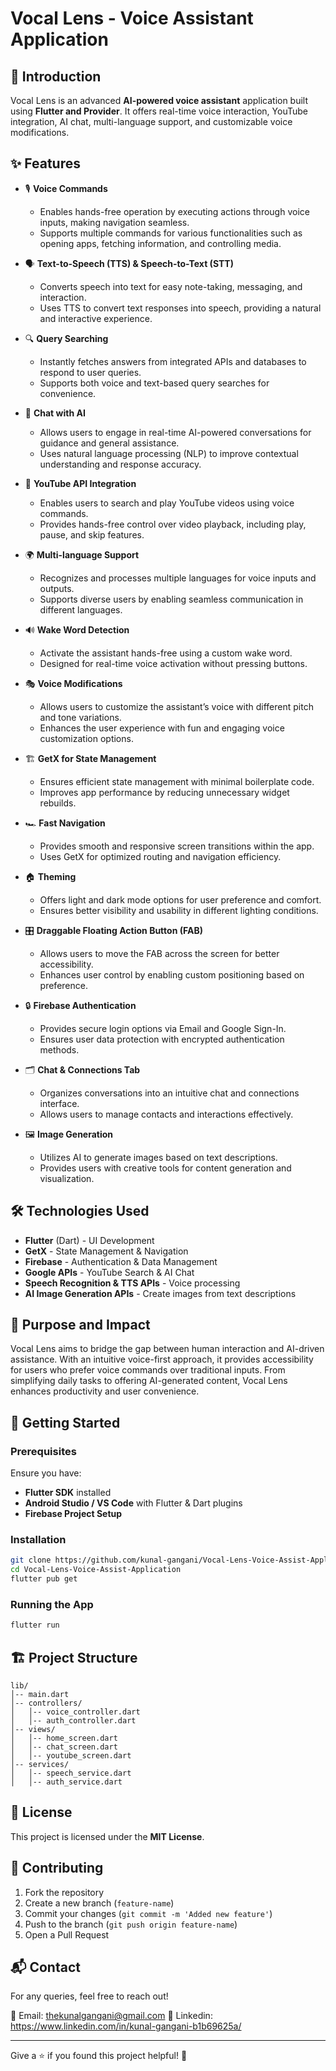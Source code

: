 # Vocal Lens - Voice Assistant Application


## 🚀 Introduction
Vocal Lens is an advanced **AI-powered voice assistant** application built using **Flutter and Provider**. It offers real-time voice interaction, YouTube integration, AI chat, multi-language support, and customizable voice modifications.

## ✨ Features

- 🎙 **Voice Commands**
  - Enables hands-free operation by executing actions through voice inputs, making navigation seamless.
  - Supports multiple commands for various functionalities such as opening apps, fetching information, and controlling media.

- 🗣 **Text-to-Speech (TTS) & Speech-to-Text (STT)**
  - Converts speech into text for easy note-taking, messaging, and interaction.
  - Uses TTS to convert text responses into speech, providing a natural and interactive experience.

- 🔍 **Query Searching**
  - Instantly fetches answers from integrated APIs and databases to respond to user queries.
  - Supports both voice and text-based query searches for convenience.

- 🤖 **Chat with AI**
  - Allows users to engage in real-time AI-powered conversations for guidance and general assistance.
  - Uses natural language processing (NLP) to improve contextual understanding and response accuracy.

- 🎥 **YouTube API Integration**
  - Enables users to search and play YouTube videos using voice commands.
  - Provides hands-free control over video playback, including play, pause, and skip features.

- 🌍 **Multi-language Support**
  - Recognizes and processes multiple languages for voice inputs and outputs.
  - Supports diverse users by enabling seamless communication in different languages.

- 🔊 **Wake Word Detection**
    - Activate the assistant hands-free using a custom wake word.
    - Designed for real-time voice activation without pressing buttons.

- 🎭 **Voice Modifications**
  - Allows users to customize the assistant’s voice with different pitch and tone variations.
  - Enhances the user experience with fun and engaging voice customization options.

- 🏗 **GetX for State Management**
  - Ensures efficient state management with minimal boilerplate code.
  - Improves app performance by reducing unnecessary widget rebuilds.

- 🏎 **Fast Navigation**
  - Provides smooth and responsive screen transitions within the app.
  - Uses GetX for optimized routing and navigation efficiency.

- 🏠 **Theming**
  - Offers light and dark mode options for user preference and comfort.
  - Ensures better visibility and usability in different lighting conditions.

- 🎛 **Draggable Floating Action Button (FAB)**
  - Allows users to move the FAB across the screen for better accessibility.
  - Enhances user control by enabling custom positioning based on preference.

- 🔒 **Firebase Authentication**
  - Provides secure login options via Email and Google Sign-In.
  - Ensures user data protection with encrypted authentication methods.

- 🗂 **Chat & Connections Tab**
  - Organizes conversations into an intuitive chat and connections interface.
  - Allows users to manage contacts and interactions effectively.

- 🖼 **Image Generation**
  - Utilizes AI to generate images based on text descriptions.
  - Provides users with creative tools for content generation and visualization.

## 🛠️ Technologies Used

- **Flutter** (Dart) - UI Development
- **GetX** - State Management & Navigation
- **Firebase** - Authentication & Data Management
- **Google APIs** - YouTube Search & AI Chat
- **Speech Recognition & TTS APIs** - Voice processing
- **AI Image Generation APIs** - Create images from text descriptions

## 🎯 Purpose and Impact
Vocal Lens aims to bridge the gap between human interaction and AI-driven assistance. With an intuitive voice-first approach, it provides accessibility for users who prefer voice commands over traditional inputs. From simplifying daily tasks to offering AI-generated content, Vocal Lens enhances productivity and user convenience. 

## 🚀 Getting Started

### Prerequisites
Ensure you have:
- **Flutter SDK** installed
- **Android Studio / VS Code** with Flutter & Dart plugins
- **Firebase Project Setup**

### Installation

```sh
git clone https://github.com/kunal-gangani/Vocal-Lens-Voice-Assist-Application.git
cd Vocal-Lens-Voice-Assist-Application
flutter pub get
```

### Running the App

```sh
flutter run
```

## 🏗 Project Structure
```
lib/
│-- main.dart
│-- controllers/
│   │-- voice_controller.dart
│   │-- auth_controller.dart
│-- views/
│   │-- home_screen.dart
│   │-- chat_screen.dart
│   │-- youtube_screen.dart
│-- services/
│   │-- speech_service.dart
│   │-- auth_service.dart
```

## 📜 License
This project is licensed under the **MIT License**.

## 🤝 Contributing
1. Fork the repository
2. Create a new branch (`feature-name`)
3. Commit your changes (`git commit -m 'Added new feature'`)
4. Push to the branch (`git push origin feature-name`)
5. Open a Pull Request

## 📬 Contact
For any queries, feel free to reach out!

📧 Email: thekunalgangani@gmail.com
💬 Linkedin: https://www.linkedin.com/in/kunal-gangani-b1b69625a/ 

---
Give a ⭐ if you found this project helpful! 🚀

